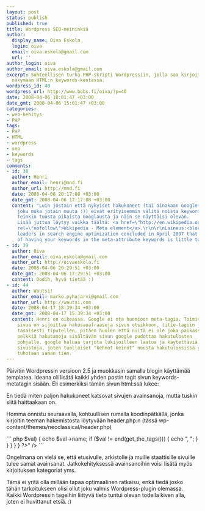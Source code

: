 ```yaml
---
layout: post
status: publish
published: true
title: Wordpress SEO-meininkiä
author:
  display_name: Oiva Eskola
  login: oiva
  email: oiva.eskola@gmail.com
  url: ''
author_login: oiva
author_email: oiva.eskola@gmail.com
excerpt: Suhteellisen turha PHP-skripti Wordpressiin, jolla saa kirjoituksen tagit
  näkymään HTML:n keywords-kentässä.
wordpress_id: 40
wordpress_url: http://www.bobs.fi/oiva/?p=40
date: 2008-04-06 18:01:47 +03:00
date_gmt: 2008-04-06 15:01:47 +03:00
categories:
- web-kehitys
- PHP
tags:
- PHP
- HTML
- wordpress
- seo
- keywords
- tags
comments:
- id: 38
  author: Henri
  author_email: henri@mnd.fi
  author_url: http://mnd.fi
  date: 2008-04-06 20:17:08 +03:00
  date_gmt: 2008-04-06 17:17:08 +03:00
  content: "Luin jostain että nykyiset hakukoneet (tai ainakaan Google - käyttääkö
    joku muka jotain muuta :)) eivät erityisemmin välitä noista keywordeista.
    Teinkin tuosta pikaista Googlausta ja näin se näyttäisi olevan.
    Lisää juttua löytyy vaikka täältä: <a href=\"http://en.wikipedia.org/wiki/Meta_element\"
    rel=\"nofollow\">Wikipedia - Meta element</a>.\r\n\r\nLainaus:<blockquote>37
    leaders in search engine optimization concluded in April 2007 that the relevance
    of having your keywords in the meta-attribute keywords is little to none</blockquote>"
- id: 39
  author: Oiva
  author_email: oiva.eskola@gmail.com
  author_url: http://oivaeskola.fi
  date: 2008-04-06 20:29:51 +03:00
  date_gmt: 2008-04-06 17:29:51 +03:00
  content: Dodih, hyvä tietää :)
- id: 44
  author: Wautsi!
  author_email: marko.pyhajarvi@gmail.com
  author_url: http://wautsi.com
  date: 2008-04-17 18:39:34 +03:00
  date_gmt: 2008-04-17 15:39:34 +03:00
  content: Henri on oikeassa. Google ei ota huomioon meta-tagia. Toimiva tapa optimoida
    sivua on sijoittaa hakusanafraaseja sivun otsikkoon, title-tagiin ja tekstin sekaan
    tasaisesti tiputellen, pitäen huolen että niitä ei ole joka paikassa.
    pelkkiä hakusanoja sisältävän sivun google pudottaa hakutulosten
    pohjalle. google haluaa tarjota lukijoilleen laatua ja käytettäviä
    sivustoja, joten tuollaiset "kehnot keinot" nousta hakutuloksissa ylöspäin
    tuhotaan saman tien.
---
```

<p>Päivitin Wordpressin versioon 2.5 ja muokkasin samalla blogin käyttämää templatea. Ideana oli lisätä kaikki yhden postin tagit sivun keywords-metatagin sisään. Eli esimerkiksi tämän sivun html:ssä lukee:</p>
<p><meta name="keywords" content="HTML, keywords, PHP, seo, tags, wordpress" /></p>
<p>En tiedä miten paljon hakukoneet katsovat sivujen avainsanoja, mutta tuskin siitä haittaakaan on.</p>
<a id="more"></a><a id="more-40"></a>
<p>Homma onnistu seuraavalla, kohtuullisen rumalla koodinpätkällä, jonka kirjoitin teeman hakemistosta löytyvään header.php:n  (tässä wp-content/themes/neoclassical/header.php)</p>
``` php
<meta name="keywords" content="<?php
    if (!is_single()) {
        foreach (get_categories() as $key=>$val) {
            echo $val->name;
            if ($key!=count(get_categories())) echo ", ";
        }
    } else {
        if (have_posts()) {
            while (have_posts()) {
                the_post();
                foreach (get_the_tags() as $key=>$val) {
                    echo $val->name;
                    if ($val != end(get_the_tags())) {
                        echo ", ";
                    }
                }
            }
        }
    }
?>" />
```
<p>Ongelmana on vielä se, että etusivulle, arkistolle ja muille staattisille sivuille tulee samat avainsanat. Jatkokehityksessä avainsanoihin voisi lisätä myös kirjoituksen kategoriat yms.</p>
<p>Tämä ei yritä olla millään tapaa optimaalinen ratkaisu, enkä tiedä josko tähän tarkoitukseen olisi ollut joku valmis Wordpress-plugin olemassa. Kaikki Wordpressin tageihin liittyvä tieto tuntui olevan todella kiven alla, joten ei huvittanut etsiä. :)</p>
